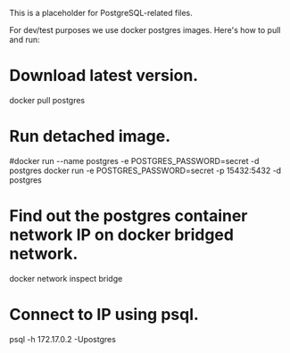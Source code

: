 This is a placeholder for PostgreSQL-related files. 

For dev/test purposes we use docker postgres images.  Here's how to 
pull and run: 

  # Download latest version. 
  docker pull postgres
  # Run detached image. 
  #docker run --name postgres -e POSTGRES_PASSWORD=secret -d postgres
  docker run -e POSTGRES_PASSWORD=secret -p 15432:5432 -d postgres

  # Find out the postgres container network IP on docker bridged network.
  docker network inspect bridge
  # Connect to IP using psql.
  psql -h 172.17.0.2 -Upostgres 

